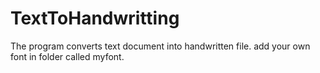 # TextToHandwritting
The program converts text document into handwritten file.
add your own font in folder called myfont.
